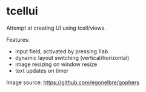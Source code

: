# tcellui

Attempt at creating UI using tcell/views.

Features:
* input field, activated by pressing <kbd>Tab</kbd>
* dynamic layout switching (vertical/horizontal)
* image resizing on window resize
* text updates on timer

Image source: https://github.com/egonelbre/gophers